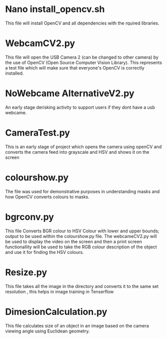 # Nano install_opencv.sh
This file will install OpenCV and all dependencies with the rquired libraries. 
# WebcamCV2.py
This file will open the USB Camera 2 (can be changed to other camera) by the use of OpenCV (Open Source Computer Vision Library). This represents a test file which will make sure that everyone's OpenCV is correctly installed. 
# NoWebcame AlternativeV2.py
An early stage derisking activity to support users if they dont have a usb webcame. 
# CameraTest.py
This is an early stage of project which opens the camera using openCV and converts the camera feed into grayscale and HSV and shows it on the screen
# colourshow.py
The file was used for demonstrative purposes in understanding masks and how OpenCV converts colours to masks. 
# bgrconv.py
This file Converts BGR colour to HSV Colour with lower and upper bounds; output to be used within the colourshow.py file. 
The webcameCV2.py will be used to display the video on the screen and then a print screen functionallity will be used to take the RGB colour description of the object and use it for finding the HSV colours. 
# Resize.py
This file takes all the image in the directory and converts it to the same set resolution , this helps in image training in Tenserflow
# DimesionCalculation.py
This file calculates size of an object in an image based on the camera viewing angle using Euclidean geometry.
